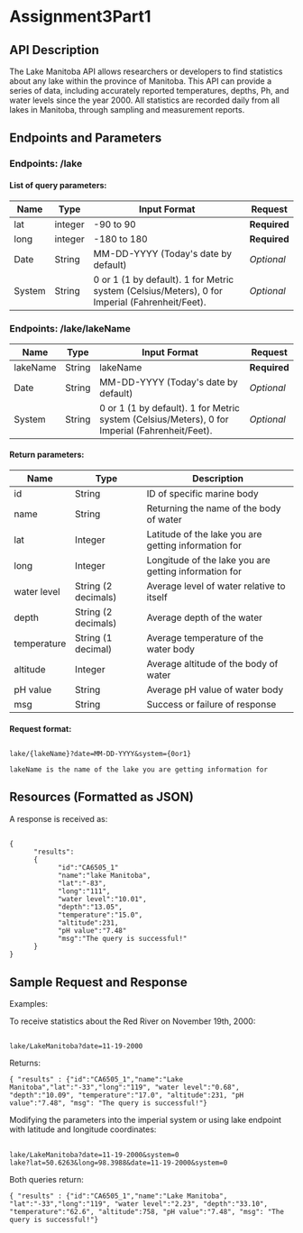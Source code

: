 # Assignment3Part1
## API Description  
The Lake Manitoba API allows researchers or developers to find statistics about any lake within the province of Manitoba. This API can provide a series of data, including accurately reported temperatures, depths, Ph, and water levels since the year 2000. All statistics are recorded daily from all lakes in Manitoba, through sampling and measurement reports. 

## Endpoints and Parameters

### Endpoints: __/lake__
#### List of query parameters:  

|Name|Type|Input Format |Request|
| ---- | ---- | ---- | ---- |
|lat |integer | -90 to 90| **Required**|
|long |integer | -180 to 180| **Required**|
|Date |String |MM-DD-YYYY (Today's date by default)| *Optional*|
|System |String| 0 or 1 (1 by default). 1 for Metric system (Celsius/Meters), 0 for Imperial (Fahrenheit/Feet). |*Optional*|

### Endpoints: __/lake/lakeName__
  
|Name|Type|Input Format |Request|
| ---- | ---- | ---- | ---- |
|lakeName |String |lakeName| **Required**|
|Date |String |MM-DD-YYYY (Today's date by default)| *Optional*|
|System |String| 0 or 1 (1 by default). 1 for Metric system (Celsius/Meters), 0 for Imperial (Fahrenheit/Feet). |*Optional*|

#### Return parameters:

|Name|Type|Description|
| ---- | ---- | ---- |
|id|String|ID of specific marine body
|name|String|Returning the name of the body of water
|lat|Integer|Latitude of the lake you are getting information for
|long|Integer|Longitude of the lake you are getting information for
|water level |String (2 decimals)|Average level of water relative to itself
|depth |String (2 decimals)|Average depth of the water
|temperature |String (1 decimal)|Average temperature of the water body
|altitude |Integer|Average altitude of the body of water
|pH value |String|Average pH value of water body
|msg|String|Success or failure of response

#### Request format:
##
    lake/{lakeName}?date=MM-DD-YYYY&system={0or1}
    
    lakeName is the name of the lake you are getting information for

## Resources (Formatted as JSON)  

A response is received as:
##
```
{
      "results":
      {
            "id":"CA6505_1"
            "name":"lake Manitoba",
            "lat":"-83",
            "long":"111",
            "water level":"10.01",
            "depth":"13.05",
            "temperature":"15.0",
            "altitude":231,
            "pH value":"7.48"
            "msg":"The query is successful!"
      }
}
```

## Sample Request and Response 

Examples:

To receive statistics about the Red River on November 19th, 2000:
##
    lake/LakeManitoba?date=11-19-2000
    
Returns:
    
    { "results" : {"id":"CA6505_1","name":"Lake Manitoba","lat":"-33","long":"119", "water level":"0.68", "depth":"10.09", "temperature":"17.0", "altitude":231, "pH value":"7.48", "msg": "The query is successful!"}
    
Modifying the parameters into the imperial system or using lake endpoint with latitude and longitude coordinates:
##
    lake/LakeManitoba?date=11-19-2000&system=0
    lake?lat=50.6263&long=98.3988&date=11-19-2000&system=0
    
Both queries return:

    { "results" : {"id":"CA6505_1","name":"Lake Manitoba", "lat":"-33","long":"119", "water level":"2.23", "depth":"33.10", "temperature":"62.6", "altitude":758, "pH value":"7.48", "msg": "The query is successful!"}

